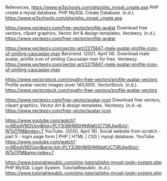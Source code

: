  

 
References,
https://www.w3schools.com/php/php_mysql_create.asp
PHP create a mysql database. PHP MySQL Create Database. (n.d.). https://www.w3schools.com/php/php_mysql_create.asp

https://www.vecteezy.com/free-vector/profile-avatar
Download free vectors, clipart graphics, Vector Art &amp; design templates. Vecteezy. (n.d.). https://www.vecteezy.com/free-vector/profile-avatar

https://www.vecteezy.com/vector-art/2275847-male-avatar-profile-icon-of-smiling-caucasian-man
Barsrsind. (2021, April 14). Download male avatar, profile icon of smiling Caucasian man for free. Vecteezy. https://www.vecteezy.com/vector-art/2275847-male-avatar-profile-icon-of-smiling-caucasian-man

https://www.vectorstock.com/royalty-free-vectors/profile-avatar-vectors
Profile avatar vector images (over 140,000). VectorStock. (n.d.). https://www.vectorstock.com/royalty-free-vectors/profile-avatar-vectors

https://www.vecteezy.com/free-vector/avatar-icon
Download free vectors, clipart graphics, Vector Art &amp; design templates. Vecteezy. (n.d.-a). https://www.vecteezy.com/free-vector/avatar-icon

https://www.youtube.com/watch?v=NEpdVM2UsyI&list=PLY3j36HMSHNWaKUC73RJlwi6oU-WTpTPM&index=7
YouTube. (2020, April 16). Social website from scratch - part 5 - login page form | PHP | HTML | CSS | mysql database. YouTube. https://www.youtube.com/watch?v=NEpdVM2UsyI&amp;list=PLY3j36HMSHNWaKUC73RJlwi6oU-WTpTPM&amp;index=7

https://www.tutorialrepublic.com/php-tutorial/php-mysql-login-system.php
PHP MySQL Login System. TutorialRepublic. (n.d.). https://www.tutorialrepublic.com/php-tutorial/php-mysql-login-system.php


